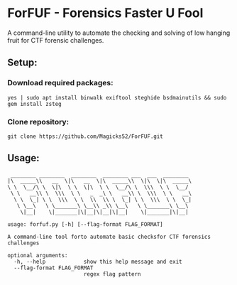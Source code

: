 # ForFUF - Forensics Faster U Fool

A command-line utility to automate the checking and solving of low hanging fruit for CTF forensic challenges.

<!-- TODO: add bash 1-liner to install dependencies -->
## Setup:
### Download required packages: 
```yes | sudo apt install binwalk exiftool steghide bsdmainutils && sudo gem install zsteg```

### Clone repository:
```git clone https://github.com/Magicks52/ForFUF.git```

## Usage:
```
 ________ ________  ________  ________ ___  ___  ________ 
|\  _____\\   __  \|\   __  \|\  _____\\  \|\  \|\  _____\
\ \  \__/\ \  \|\  \ \  \|\  \ \  \__/\ \  \\\  \ \  \__/ 
 \ \   __\\ \  \\\  \ \   _  _\ \   __\\ \  \\\  \ \   __\
  \ \  \_| \ \  \\\  \ \  \\  \\ \  \_| \ \  \\\  \ \  \_|
   \ \__\   \ \_______\ \__\\ _\\ \__\   \ \_______\ \__\ 
    \|__|    \|_______|\|__|\|__|\|__|    \|_______|\|__| 

usage: forfuf.py [-h] [--flag-format FLAG_FORMAT]

A command-line tool forto automate basic checksfor CTF forensics challenges

optional arguments:
  -h, --help            show this help message and exit
  --flag-format FLAG_FORMAT
                        regex flag pattern
```
